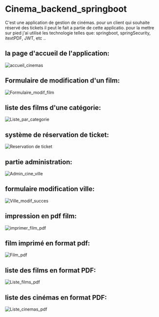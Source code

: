 # Cinema_backend_springboot

C'est une application de gestion de cinémas. pour un client qui souhaite réservé des tickets il peut le fait  a partie de cette applicatio.
pour la mettre sur pied j'ai utilisé les technologie telles que: springboot, springSecurity, itextPDF, JWT, etc ..

## la page d'accueil de l'application:

![accueil_cinemas](https://user-images.githubusercontent.com/72146213/211197120-5be97aba-7d40-4388-a8f2-1cbe05f9b481.PNG)

## Formulaire de modification d'un film:

![Formulaire_modif_film](https://user-images.githubusercontent.com/72146213/211197200-772c7864-7006-49c2-82d5-3485690a48af.PNG)

## liste des films d'une catégorie:

![Liste_par_categorie](https://user-images.githubusercontent.com/72146213/211197226-ffde2316-774a-4e61-9b04-4ee807308a13.PNG)

## système de réservation de ticket:

![Reservation de ticket](https://user-images.githubusercontent.com/72146213/211197271-cc6f12ff-3f8e-4d91-a16d-d76f39a47516.PNG)

## partie administration:

![Admin_cine_ville](https://user-images.githubusercontent.com/72146213/211197314-686ee519-94df-4510-9de7-0a3772af1229.PNG)

## formulaire modification ville:

![Ville_modif_succes](https://user-images.githubusercontent.com/72146213/211197358-0e4863ac-268c-4211-abaa-e46c5d411e9c.PNG)

## impression en pdf film:

![imprimer_film_pdf](https://user-images.githubusercontent.com/72146213/211197379-46860920-ea95-4480-bca1-2ca6a389d370.PNG)

## film imprimé en format pdf:

![Film_pdf](https://user-images.githubusercontent.com/72146213/211197408-9026113a-ce67-47a7-a5ea-0ab05e618eb2.PNG)

## liste des films en format PDF:

![Liste_films_pdf](https://user-images.githubusercontent.com/72146213/211197429-da789da3-a95a-4f0b-9345-4e56f6a8b395.PNG)

## liste des cinémas en format PDF:

![Liste_cinemas_pdf](https://user-images.githubusercontent.com/72146213/211197461-8e5db733-fe7c-4393-a11b-4debc3d43838.PNG)







